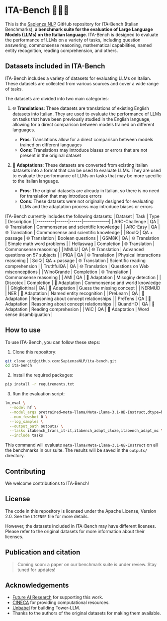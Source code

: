# ITA-Bench 🤖🇮🇹
This is the [Sapienza NLP](https://github.com/sapienzanlp) GitHub repository for ITA-Bench (Italian Benchmarks), **a benchmark suite for the evaluation of Large Language Models (LLMs) on the Italian language**. ITA-Bench is designed to evaluate the performance of LLMs on a variety of tasks, including question answering, commonsense reasoning, mathematical capabilities, named entity recognition, reading comprehension, and others. 

## Datasets included in ITA-Bench
ITA-Bench includes a variety of datasets for evaluating LLMs on Italian. These datasets are collected from various sources and cover a wide range of tasks.

The datasets are divided into two main categories:
1. 🌐 **Translations**: These datasets are translations of existing English datasets into Italian. They are used to evaluate the performance of LLMs on tasks that have been previously studied in the English language, allowing for a direct comparison between models trained on different languages.
    - **Pros**: Translations allow for a direct comparison between models trained on different languages
    - **Cons**: Translations may introduce biases or errors that are not present in the original dataset

2. 🔨 **Adaptations**: These datasets are converted from existing Italian datasets into a format that can be used to evaluate LLMs. They are used to evaluate the performance of LLMs on tasks that may be more specific to the Italian language.
    - **Pros**: The original datasets are already in Italian, so there is no need for translation that may introduce errors
    - **Cons**: These datasets were not originally designed for evaluating LLMs and the adaptation process may introduce biases or errors

ITA-Bench currently includes the following datasets:
| Dataset | Task | Type | Description |
|---------|------|------|-------------|
| ARC-Challenge | QA | 🌐 Translation | Commonsense and scientific knowledge |
| ARC-Easy | QA | 🌐 Translation | Commonsense and scientific knowledge |
| BoolQ | QA + passage | 🌐 Translation | Boolean questions |
| GSM8K | QA | 🌐 Translation | Simple math word problems |
| Hellaswag | Completion | 🌐 Translation | Commonsense reasoning |
| MMLU | QA | 🌐 Translation | Advanced questions on 57 subjects |
| PIQA | QA | 🌐 Translation | Physical interactions reasoning |
| SciQ | QA + passage | 🌐 Translation | Scientific reading comprehension |
| TruthfulQA | QA | 🌐 Translation | Questions on Web misconceptions |
| WinoGrande | Completion | 🌐 Translation | Commonsense reasoning |
| AMI | QA | 🔨 Adaptation | Misoginy detection |
| Discotex | Completion | 🔨 Adaptation | Commonsense and world knowledge |
| Ghigliottinai | QA | 🔨 Adaptation | Guess the missing concept |
| NERMUD | NER | 🔨 Adaptation | Named entity recognition |
| PreLearn | QA | 🔨 Adaptation | Reasoning about concept relationships |
| PreTens | QA | 🔨 Adaptation | Reasoning about concept relationships |
| QuandHO | QA | 🔨 Adaptation | Reading comprehesion |
| WiC | QA | 🔨 Adaptation | Word sense disambiguation |


## How to use
To use ITA-Bench, you can follow these steps:
1. Clone this repository:
```bash
git clone git@github.com:SapienzaNLP/ita-bench.git
cd ita-bench
```
2. Install the required packages:
```bash
pip install -r requirements.txt
```
3. Run the evaluation script:
```bash
lm_eval \
  --model hf \
  --model_args pretrained=meta-llama/Meta-Llama-3.1-8B-Instruct,dtype=bfloat16 \
  --num_fewshot 0 \
  --log_samples \
  --output_path outputs/ \
  --tasks itabench_trans_it-it,itabench_adapt_cloze,itabench_adapt_mc \
  --include tasks
```
This command will evaluate `meta-llama/Meta-Llama-3.1-8B-Instruct` on all the benchmarks in our suite. The results will be saved in the `outputs/` directory.

## Contributing
We welcome contributions to ITA-Bench! 


## License
The code in this repository is licensed under the Apache License, Version 2.0. See the `LICENSE` file for more details.

However, the datasets included in ITA-Bench may have different licenses. Please refer to the original datasets for more information about their licenses.


## Publication and citation
> Coming soon: a paper on our benchmark suite is under review. Stay tuned for updates!

## Acknowledgements
* [Future AI Research](https://future-ai-research.it/) for supporting this work.
* [CINECA](https://www.cineca.it/) for providing computational resources.
* [Unbabel](https://unbabel.com/) for building Tower-LLM.
* Thanks to the authors of the original datasets for making them available.
